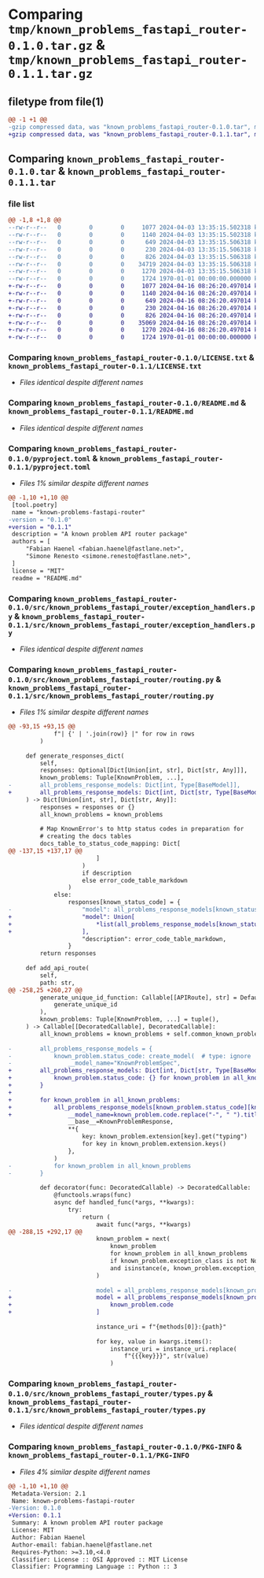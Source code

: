# Comparing `tmp/known_problems_fastapi_router-0.1.0.tar.gz` & `tmp/known_problems_fastapi_router-0.1.1.tar.gz`

## filetype from file(1)

```diff
@@ -1 +1 @@
-gzip compressed data, was "known_problems_fastapi_router-0.1.0.tar", max compression
+gzip compressed data, was "known_problems_fastapi_router-0.1.1.tar", max compression
```

## Comparing `known_problems_fastapi_router-0.1.0.tar` & `known_problems_fastapi_router-0.1.1.tar`

### file list

```diff
@@ -1,8 +1,8 @@
--rw-r--r--   0        0        0     1077 2024-04-03 13:35:15.502318 known_problems_fastapi_router-0.1.0/LICENSE.txt
--rw-r--r--   0        0        0     1140 2024-04-03 13:35:15.502318 known_problems_fastapi_router-0.1.0/README.md
--rw-r--r--   0        0        0      649 2024-04-03 13:35:15.506318 known_problems_fastapi_router-0.1.0/pyproject.toml
--rw-r--r--   0        0        0      230 2024-04-03 13:35:15.506318 known_problems_fastapi_router-0.1.0/src/known_problems_fastapi_router/__init__.py
--rw-r--r--   0        0        0      826 2024-04-03 13:35:15.506318 known_problems_fastapi_router-0.1.0/src/known_problems_fastapi_router/exception_handlers.py
--rw-r--r--   0        0        0    34719 2024-04-03 13:35:15.506318 known_problems_fastapi_router-0.1.0/src/known_problems_fastapi_router/routing.py
--rw-r--r--   0        0        0     1270 2024-04-03 13:35:15.506318 known_problems_fastapi_router-0.1.0/src/known_problems_fastapi_router/types.py
--rw-r--r--   0        0        0     1724 1970-01-01 00:00:00.000000 known_problems_fastapi_router-0.1.0/PKG-INFO
+-rw-r--r--   0        0        0     1077 2024-04-16 08:26:20.497014 known_problems_fastapi_router-0.1.1/LICENSE.txt
+-rw-r--r--   0        0        0     1140 2024-04-16 08:26:20.497014 known_problems_fastapi_router-0.1.1/README.md
+-rw-r--r--   0        0        0      649 2024-04-16 08:26:20.497014 known_problems_fastapi_router-0.1.1/pyproject.toml
+-rw-r--r--   0        0        0      230 2024-04-16 08:26:20.497014 known_problems_fastapi_router-0.1.1/src/known_problems_fastapi_router/__init__.py
+-rw-r--r--   0        0        0      826 2024-04-16 08:26:20.497014 known_problems_fastapi_router-0.1.1/src/known_problems_fastapi_router/exception_handlers.py
+-rw-r--r--   0        0        0    35069 2024-04-16 08:26:20.497014 known_problems_fastapi_router-0.1.1/src/known_problems_fastapi_router/routing.py
+-rw-r--r--   0        0        0     1270 2024-04-16 08:26:20.497014 known_problems_fastapi_router-0.1.1/src/known_problems_fastapi_router/types.py
+-rw-r--r--   0        0        0     1724 1970-01-01 00:00:00.000000 known_problems_fastapi_router-0.1.1/PKG-INFO
```

### Comparing `known_problems_fastapi_router-0.1.0/LICENSE.txt` & `known_problems_fastapi_router-0.1.1/LICENSE.txt`

 * *Files identical despite different names*

### Comparing `known_problems_fastapi_router-0.1.0/README.md` & `known_problems_fastapi_router-0.1.1/README.md`

 * *Files identical despite different names*

### Comparing `known_problems_fastapi_router-0.1.0/pyproject.toml` & `known_problems_fastapi_router-0.1.1/pyproject.toml`

 * *Files 1% similar despite different names*

```diff
@@ -1,10 +1,10 @@
 [tool.poetry]
 name = "known-problems-fastapi-router"
-version = "0.1.0"
+version = "0.1.1"
 description = "A known problem API router package"
 authors = [
     "Fabian Haenel <fabian.haenel@fastlane.net>",
     "Simone Renesto <simone.renesto@fastlane.net>",
 ]
 license = "MIT"
 readme = "README.md"
```

### Comparing `known_problems_fastapi_router-0.1.0/src/known_problems_fastapi_router/exception_handlers.py` & `known_problems_fastapi_router-0.1.1/src/known_problems_fastapi_router/exception_handlers.py`

 * *Files identical despite different names*

### Comparing `known_problems_fastapi_router-0.1.0/src/known_problems_fastapi_router/routing.py` & `known_problems_fastapi_router-0.1.1/src/known_problems_fastapi_router/routing.py`

 * *Files 1% similar despite different names*

```diff
@@ -93,15 +93,15 @@
             f"| {' | '.join(row)} |" for row in rows
         )
 
     def generate_responses_dict(
         self,
         responses: Optional[Dict[Union[int, str], Dict[str, Any]]],
         known_problems: Tuple[KnownProblem, ...],
-        all_problems_response_models: Dict[int, Type[BaseModel]],
+        all_problems_response_models: Dict[int, Dict[str, Type[BaseModel]]],
     ) -> Dict[Union[int, str], Dict[str, Any]]:
         responses = responses or {}
         all_known_problems = known_problems
 
         # Map KnownError's to http status codes in preparation for
         # creating the docs tables
         docs_table_to_status_code_mapping: Dict[
@@ -137,15 +137,17 @@
                         ]
                     )
                     if description
                     else error_code_table_markdown
                 )
             else:
                 responses[known_status_code] = {
-                    "model": all_problems_response_models[known_status_code],
+                    "model": Union[
+                        *list(all_problems_response_models[known_status_code].values())
+                    ],
                     "description": error_code_table_markdown,
                 }
         return responses
 
     def add_api_route(
         self,
         path: str,
@@ -258,25 +260,27 @@
         generate_unique_id_function: Callable[[APIRoute], str] = Default(
             generate_unique_id
         ),
         known_problems: Tuple[KnownProblem, ...] = tuple(),
     ) -> Callable[[DecoratedCallable], DecoratedCallable]:
         all_known_problems = known_problems + self.common_known_problems
 
-        all_problems_response_models = {
-            known_problem.status_code: create_model(  # type: ignore
-                __model_name="KnownProblemSpec",
+        all_problems_response_models: Dict[int, Dict[str, Type[BaseModel]]] = {
+            known_problem.status_code: {} for known_problem in all_known_problems
+        }
+
+        for known_problem in all_known_problems:
+            all_problems_response_models[known_problem.status_code][known_problem.code] = create_model(  # type: ignore
+                __model_name=known_problem.code.replace("-", " ").title(),
                 __base__=KnownProblemResponse,
                 **{
                     key: known_problem.extension[key].get("typing")
                     for key in known_problem.extension.keys()
                 },
             )
-            for known_problem in all_known_problems
-        }
 
         def decorator(func: DecoratedCallable) -> DecoratedCallable:
             @functools.wraps(func)
             async def handled_func(*args, **kwargs):
                 try:
                     return (
                         await func(*args, **kwargs)
@@ -288,15 +292,17 @@
                         known_problem = next(
                             known_problem
                             for known_problem in all_known_problems
                             if known_problem.exception_class is not None
                             and isinstance(e, known_problem.exception_class)
                         )
 
-                        model = all_problems_response_models[known_problem.status_code]
+                        model = all_problems_response_models[known_problem.status_code][
+                            known_problem.code
+                        ]
 
                         instance_uri = f"{methods[0]}:{path}"
 
                         for key, value in kwargs.items():
                             instance_uri = instance_uri.replace(
                                 f"{{{key}}}", str(value)
                             )
```

### Comparing `known_problems_fastapi_router-0.1.0/src/known_problems_fastapi_router/types.py` & `known_problems_fastapi_router-0.1.1/src/known_problems_fastapi_router/types.py`

 * *Files identical despite different names*

### Comparing `known_problems_fastapi_router-0.1.0/PKG-INFO` & `known_problems_fastapi_router-0.1.1/PKG-INFO`

 * *Files 4% similar despite different names*

```diff
@@ -1,10 +1,10 @@
 Metadata-Version: 2.1
 Name: known-problems-fastapi-router
-Version: 0.1.0
+Version: 0.1.1
 Summary: A known problem API router package
 License: MIT
 Author: Fabian Haenel
 Author-email: fabian.haenel@fastlane.net
 Requires-Python: >=3.10,<4.0
 Classifier: License :: OSI Approved :: MIT License
 Classifier: Programming Language :: Python :: 3
```

